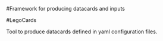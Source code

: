 #Framework for producing datacards and inputs

#LegoCards

Tool to produce datacards defined in yaml configuration files.

